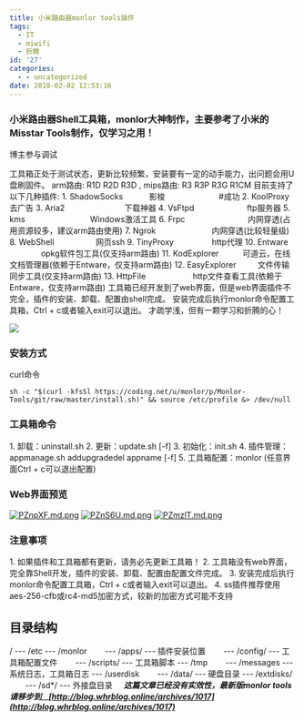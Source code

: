 ```yaml
---
title: 小米路由器monlor tools插件
tags:
  - IT
  - miwifi
  - 折腾
id: '27'
categories:
  - - uncategorized
date: 2018-02-02 12:53:16
---
```


### 小米路由器Shell工具箱，monlor大神制作，主要参考了小米的Misstar Tools制作，仅学习之用！

博主参与调试
<!-- more -->
工具箱正处于测试状态，更新比较频繁，安装要有一定的动手能力，出问题会用U盘刷固件。 arm路由: R1D R2D R3D , mips路由: R3 R3P R3G R1CM 目前支持了以下几种插件: 1. ShadowSocks 　　　影梭                        #成功 2. KoolProxy　　　　 去广告 3. Aria2　                       下载神器 4. VsFtpd　                    ftp服务器 5. kms                             Windows激活工具 6. Frpc                            内网穿透(占用资源较多，建议arm路由使用) 7. Ngrok                         内网穿透(比较轻量级) 8. WebShell　               网页ssh 9. TinyProxy                 http代理 10. Entware　               opkg软件包工具(仅支持arm路由) 11. KodExplorer　       可道云，在线文档管理器(依赖于Entware，仅支持arm路由) 12. EasyExplorer　      文件传输同步工具(仅支持arm路由) 13. HttpFile                     http文件查看工具(依赖于Entware，仅支持arm路由) 工具箱已经开发到了web界面，但是web界面插件不完全，插件的安装、卸载、配置由shell完成。 安装完成后执行monlor命令配置工具箱，Ctrl + c或者输入exit可以退出。 才疏学浅，但有一颗学习和折腾的心！

![](http://www.whrblog.online/wp-content/uploads/2018/02/IMG_20180202_211731.jpg)

### 安装方式

curl命令

```
sh -c "$(curl -kfsSl https://coding.net/u/monlor/p/Monlor-Tools/git/raw/master/install.sh)" && source /etc/profile &> /dev/null
```

### 工具箱命令

1\. 卸载：uninstall.sh 2. 更新：update.sh \[-f\] 3. 初始化：init.sh 4. 插件管理：appmanage.sh addupgradedel appname \[-f\] 5. 工具箱配置：monlor (任意界面Ctrl + c可以退出配置)

### Web界面预览

[![PZnpXF.md.png](https://s1.ax1x.com/2018/07/06/PZnpXF.md.png)](https://imgchr.com/i/PZnpXF) [![PZnS6U.md.png](https://s1.ax1x.com/2018/07/06/PZnS6U.md.png)](https://imgchr.com/i/PZnS6U) [![PZmzlT.md.png](https://s1.ax1x.com/2018/07/06/PZmzlT.md.png)](https://imgchr.com/i/PZmzlT)  

### 注意事项

1\. 如果插件和工具箱都有更新，请务必先更新工具箱！ 2. 工具箱没有web界面，完全靠Shell开发，插件的安装、卸载、配置由配置文件完成。 3. 安装完成后执行monlor命令配置工具箱，Ctrl + c或者输入exit可以退出。 4. ss插件推荐使用aes-256-cfb或rc4-md5加密方式，较新的加密方式可能不支持

## 目录结构

/ --- /etc --- /monlor        --- /apps/ --- 插件安装位置        --- /config/ --- 工具箱配置文件        --- /scripts/ --- 工具箱脚本 --- /tmp        --- /messages --- 系统日志，工具箱日志 --- /userdisk        --- /data/ --- 硬盘目录 --- /extdisks/        --- /sd\*/ --- 外接盘目录     _**这篇文章已经没有实效性，最新版monlor tools请移步到**__**[http://blog.whrblog.online/archives/1017](http://blog.whrblog.online/archives/1017)**_